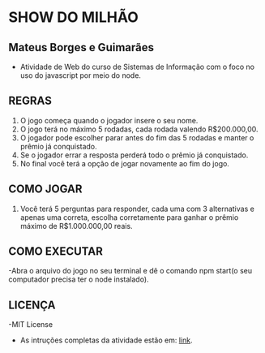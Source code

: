 # SHOW DO MILHÃO

## Mateus Borges e Guimarães
- Atividade de Web do curso de Sistemas de Informação com o foco no uso do javascript por meio do node.
  
## REGRAS

1. O jogo começa quando o jogador insere o seu nome.
2. O jogo terá no máximo 5 rodadas, cada rodada valendo R$200.000,00.
3. O jogador pode escolher parar antes do fim das 5 rodadas e manter o prêmio já conquistado.
4. Se o jogador errar a resposta  perderá todo o prêmio já conquistado.
5. No final você terá a opção de jogar novamente ao fim do jogo.
   
## COMO JOGAR

1. Você terá 5 perguntas para responder, cada uma com 3 alternativas e apenas uma correta, escolha corretamente para ganhar o prêmio máximo de R$1.000.000,00 reais.

## COMO EXECUTAR
-Abra o arquivo do jogo no seu terminal e dê o comando npm start(o seu computador precisa ter o node instalado).

## LICENÇA 
-MIT License

- As intruções completas da atividade estão em: [link](https://arthurporto.notion.site/arthurporto/WEBS-e91650829c954e00a5d1a9d24a95884a?p=85ce39acdbc94b40b655500967648114&pm=c).
